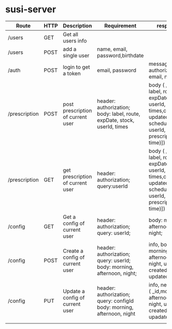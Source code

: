 # susi-server

| Route          | HTTP   | Description             |Requirement                       |response                                            |
|----------------|--------|-------------------------|----------------------------------|----------------------------------------------------|
| /users         | GET    | Get all users info      |                                  |                                                    |
| /users         | POST   | add a single user       | name, email, password,birthdate  |                                                    |
| /auth          | POST   | login to get a token    | email, password                  | message, authorization, email, name                |
| /prescription  | POST   | post prescription of current user | header: authorization; body: label, route, expDate,  stock, userId, times | body ( _id, label, route, expDate, stock, userId, times,createdAt, updatedAt,  schedule ([{_id, userId, prescriptionId, time}]) ) |
| /prescription  | GET   | get prescription of current user | header: authorization; query:userId | body ( _id, label, route, expDate, stock, userId, times,createdAt, updatedAt,  schedule ([{_id, userId, prescriptionId, time}]) ) |
| /config | GET | Get a config of current user | header: authorization; query: userId; | body: morning, afternoon, night;|
|/config | POST| Create a config of current user| header: authorization; query: userId; body: morning, afternoon, night;| info, body ( _id, morning, afternoon, night, userId, createdAt, updatedAt )  |
|/config| PUT | Update a config of current user| header: authorization; query: configId body: morning, afternoon, night| info, newConfig ( _id,morning, afternoon, night, userId, createdAt, upadatedAt ) |
|||||| 